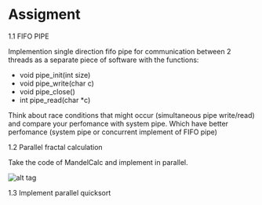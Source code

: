 # Assigment 

1.1 FIFO PIPE

Implemention single direction fifo pipe for communication between 2 threads as a separate piece of software with the functions:
- void pipe_init(int size)
- void pipe_write(char c)
- void pipe_close()
- int pipe_read(char *c)

Think about race conditions that might occur (simultaneous pipe write/read) and compare your perfomance with system pipe.
Which have better perfomance (system pipe or concurrent implement of FIFO pipe)

1.2 Parallel fractal calculation

Take the code of MandelCalc and implement in parallel.

![alt tag](http://i.imgur.com/bHYZEFO.png)

1.3 Implement parallel quicksort

